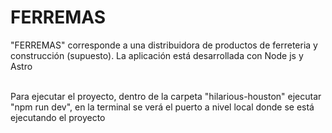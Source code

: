 # FERREMAS
"FERREMAS" corresponde a una distribuidora de productos de ferreteria y construcción (supuesto). La aplicación está desarrollada con Node js y Astro <br>
<br>

Para ejecutar el proyecto, dentro de la carpeta "hilarious-houston" ejecutar "npm run dev", en la terminal se verá el puerto a nivel local donde se está ejecutando el proyecto
